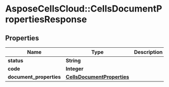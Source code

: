 # AsposeCellsCloud::CellsDocumentPropertiesResponse

## Properties
Name | Type | Description | Notes
------------ | ------------- | ------------- | -------------
**status** | **String** |  | [optional] 
**code** | **Integer** |  | 
**document_properties** | [**CellsDocumentProperties**](CellsDocumentProperties.md) |  | [optional] 


